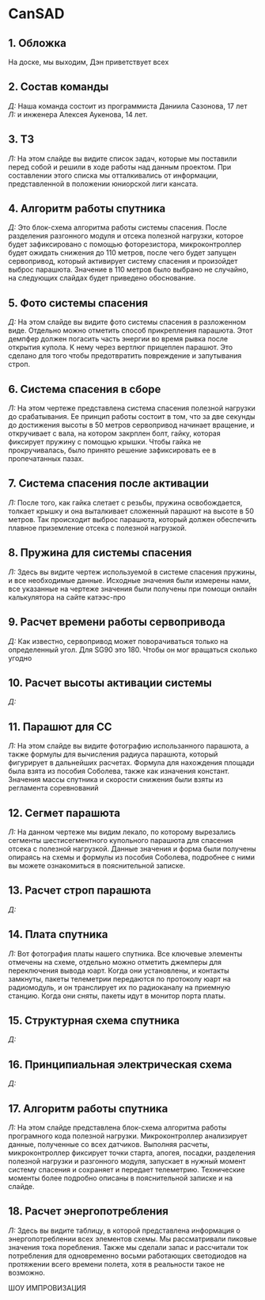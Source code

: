 # CanSAD

## 1. Обложка
На доске, мы выходим, Дэн приветствует всех

## 2. Состав команды
_Д:_ Наша команда состоит из программиста Даниила Сазонова, 17 лет<br>
_Л:_ и инженера Алексея Аукенова, 14 лет.

## 3. ТЗ
_Л:_  На этом слайде вы видите список задач, которые мы поставили перед собой и решили в ходе работы над данным проектом. При составлении этого списка мы отталкивались от 
информации, представленной в положении юниорской лиги кансата.

## 4. Алгоритм работы спутника
_Д:_ Это блок-схема алгоритма работы системы спасения. После разделения разгонного модуля и отсека полезной нагрузки, которое будет зафиксировано с помощью фоторезистора, микроконтроллер будет ожидать снижения до 110 метров, после чего будет запущен сервопривод, который активирует систему спасения и произойдет выброс парашюта. Значение в 110 метров было выбрано не случайно, на следующих слайдах будет приведено обоснование.

## 5. Фото системы спасения
_Д:_ На этом слайде вы видите фото системы спасения в разложенном виде. Отдельно можно отметить способ прикрепления парашюта. Этот демпфер должен погасить часть энергии во время рывка после открытия купола. К нему через вертлюг прицеплен парашют. Это сделано для того чтобы предотвратить повреждение и запутывания строп.

## 6. Система спасения в сборе
_Л:_ На этом чертеже представлена система спасения полезной нагрузки до срабатывания. Ее принцип работы состоит в том, что за две секунды до достижения высоты в 50 метров сервопривод начинает вращение, и откручивает с вала, на котором закрплен болт, гайку, которая фиксирует пружину с помощью крышки. Чтобы гайка не прокручивалась, было принято решение зафиксировать ее в пропечатанных пазах.

## 7. Система спасения после активации
_Л:_ После того, как гайка слетает с резьбы, пружина освобождается, толкает крышку и она выталкивает сложенный парашют на высоте в 50 метров. Так происходит выброс парашюта, который должен обеспечить плавное приземление отсека с полезной нагрузкой.

## 8. Пружина для системы спасения 
_Л:_ Здесь вы видите чертеж используемой в системе спасения пружины, и все необходимые данные. Исходные значения были измерены нами, все указанные на чертеже значения были получены при помощи онлайн калькулятора на сайте катээс-про

## 9. Расчет времени работы сервопривода
_Д:_ Как известно, сервопривод может поворачиваться только на определенный угол. Для SG90 это 180. Чтобы он мог вращаться сколько угодно

## 10. Расчет высоты активации системы
_Д:_

## 11. Парашют для СС
_Л:_ На этом слайде вы видите фотографию использанного парашюта, а также формулы для вычисления радиуса парашюта, который фигурирует в дальнейших расчетах. Формула для нахождения площади была взята из пособия Соболева, также как изначения констант. Значения массы спутника и скорости снижения были взяты из регламента соревнований 

## 12. Сегмет парашюта
_Л:_ На данном чертеже мы видим лекало, по которому вырезались сегменты шестисегментного купольного парашюта для спасения отсека с полезной нагрузкой. Данные значения и форма были получены опираясь на схемы и формулы из пособия Соболева, подробнее с ними вы можете ознакомиться в пояснительной записке. 

## 13. Расчет строп парашюта
_Д:_

## 14. Плата спутника
_Л:_ Вот фотография платы нашего спутника. Все ключевые элементы отмечены на схеме, отдельно можно отметить джемперы для переключения вывода юарт. Когда они установлены, и контакты замкнуты, пакеты телеметрии передаются по протоколу юарт на радиомодуль, и он транслирует их по радиоканалу на приемную станцию. Когда они сняты, пакеты идут в монитор порта платы.

## 15. Структурная схема спутника
_Д:_

## 16. Принципиальная электрическая схема
_Д:_

## 17. Алгоритм работы спутника
_Л:_ На этом слайде представлена блок-схема алгоритма работы програмного кода полезной нагрузки. Микроконтроллер анализирует данные, полученные со всех датчиков. Выполняя расчеты, микроконтроллер фиксирует точки старта, апогея, посадки, разделения полезной нагрузки и разгонного модуля, запускает в нужный момент систему спасения и сохраняет и передает телеметрию. Технические моменты более подробно описаны в пояснительной записке и на слайде. 

## 18. Расчет энергопотребления
_Л:_ Здесь вы видите таблицу, в которой представлена информация о энергопотреблении всех элементов схемы. Мы рассматривали пиковые значения тока поребления. Также мы сделали запас и рассчитали ток потребления для одновременно восьми работающих светодиодов на протяжении всего времени полета, хотя в реальности такое не возможно.

ШОУ ИМПРОВИЗАЦИЯ

